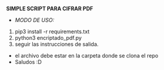 
**SIMPLE SCRIPT PARA CIFRAR PDF**
- _MODO DE USO:_
1. pip3 install -r requirements.txt 
2. python3 encriptado_pdf.py 
3. seguir las instrucciones de salida.
- el archivo debe estar en la carpeta donde se clona el repo
- Saludos :D

